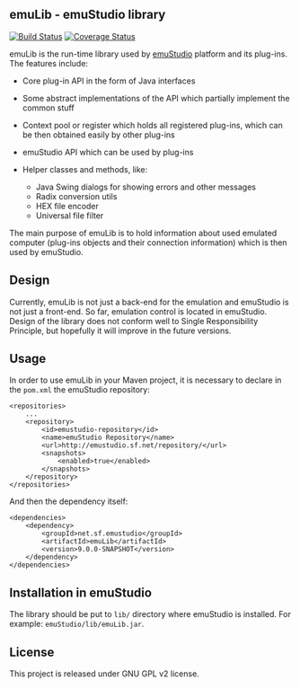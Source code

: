 emuLib - emuStudio library
--------------------------
[![Build Status](https://travis-ci.org/vbmacher/emuLib.svg)](https://travis-ci.org/vbmacher/emuLib)
[![Coverage Status](https://coveralls.io/repos/vbmacher/emuLib/badge.svg?branch=branch-9_0)](https://coveralls.io/r/vbmacher/emuLib?branch=branch-9_0)

emuLib is the run-time library used by [emuStudio](http://github.com/vbmacher/emuStudio) platform and its plug-ins.
The features include:
 
* Core plug-in API in the form of Java interfaces

* Some abstract implementations of the API which partially implement the common stuff

* Context pool or register which holds all registered plug-ins, which can be then obtained easily by other plug-ins 

* emuStudio API which can be used by plug-ins

* Helper classes and methods, like:

    * Java Swing dialogs for showing errors and other messages
    * Radix conversion utils
    * HEX file encoder
    * Universal file filter
 
The main purpose of emuLib is to hold information about used emulated computer (plug-ins objects and their connection
information) which is then used by emuStudio.

Design
------

Currently, emuLib is not just a back-end for the emulation and emuStudio is not just a front-end. So far, emulation
control is located in emuStudio. Design of the library does not conform well to Single Responsibility Principle,
but hopefully it will improve in the future versions.

Usage
-----

In order to use emuLib in your Maven project, it is necessary to declare in the `pom.xml` the emuStudio repository:

```
<repositories>
    ...
    <repository>
        <id>emustudio-repository</id>
        <name>emuStudio Repository</name>
        <url>http://emustudio.sf.net/repository/</url>
        <snapshots>
            <enabled>true</enabled>
        </snapshots>
    </repository>
</repositories>
```

And then the dependency itself:

```
<dependencies>
    <dependency>
        <groupId>net.sf.emustudio</groupId>
        <artifactId>emuLib</artifactId>
        <version>9.0.0-SNAPSHOT</version>
    </dependency>
</dependencies>
```

Installation in emuStudio
-------------------------

The library should be put to `lib/` directory where emuStudio is installed.
For example: `emuStudio/lib/emuLib.jar`.

License
-------

This project is released under GNU GPL v2 license.
